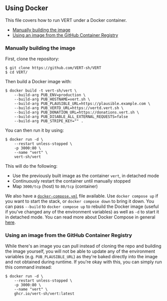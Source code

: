 ## Using Docker

This file covers how to run VERT under a Docker container.

- [Manually building the image](#manually-building-the-image)
- [Using an image from the GitHub Container Registry](#using-an-image-from-the-github-container-registry)

### Manually building the image

First, clone the repository:

```shell
$ git clone https://github.com/VERT-sh/VERT
$ cd VERT/
```

Then build a Docker image with:

```shell
$ docker build -t vert-sh/vert \
    --build-arg PUB_ENV=production \
    --build-arg PUB_HOSTNAME=vert.sh \
    --build-arg PUB_PLAUSIBLE_URL=https://plausible.example.com \
    --build-arg PUB_VERTD_URL=https://vertd.vert.sh \
    --build-arg PUB_DONATION_URL=https://donations.vert.sh \
	--build-arg PUB_DISABLE_ALL_EXTERNAL_REQUESTS=false
    --build-arg PUB_STRIPE_KEY="" .
```

You can then run it by using:

```shell
$ docker run -d \
    --restart unless-stopped \
    -p 3000:80 \
    --name "vert" \
    vert-sh/vert
```

This will do the following:

- Use the previously built image as the container `vert`, in detached mode
- Continuously restart the container until manually stopped
- Map `3000/tcp` (host) to `80/tcp` (container)

We also have a [`docker-compose.yml`](/docker-compose.yml) file available. Use `docker compose up` if you want to start the stack, or `docker compose down` to bring it down. You can pass `--build` to `docker compose up` to rebuild the Docker image (useful if you've changed any of the environment variables) as well as `-d` to start it in detached mode. You can read more about Docker Compose in general [here](https://docs.docker.com/compose/intro/compose-application-model/).

### Using an image from the GitHub Container Registry

While there's an image you can pull instead of cloning the repo and building the image yourself, you will not be able to update any of the environment variables (e.g. `PUB_PLAUSIBLE_URL`) as they're baked directly into the image and not obtained during runtime. If you're okay with this, you can simply run this command instead:

```shell
$ docker run -d \
    --restart unless-stopped \
    -p 3000:80 \
    --name "vert" \
    ghcr.io/vert-sh/vert:latest
```
